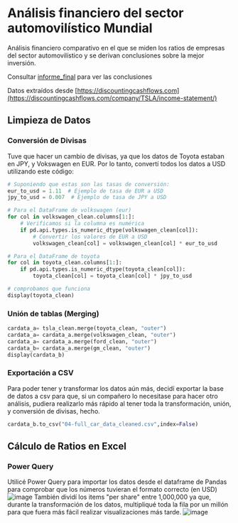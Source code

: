 # Análisis financiero del sector automovilístico Mundial
Análisis financiero comparativo en el que se miden los ratios de empresas del sector automovilístico y se derivan conclusiones sobre la mejor inversión.

Consultar [informe_final](https://github.com/tommcrojo/analisis_financiero_coches/blob/main/informes/informe_final.md) para ver las conclusiones

Datos extraídos desde [https://discountingcashflows.com](https://discountingcashflows.com/company/TSLA/income-statement/)
## Limpieza de Datos
### Conversión de Divisas
Tuve que hacer un cambio de divisas, ya que los datos de Toyota estaban en JPY, y Vokswagen en EUR. Por lo tanto, convertí todos los datos a USD utilizando este código:
```python
# Suponiendo que estas son las tasas de conversión:
eur_to_usd = 1.11  # Ejemplo de tasa de EUR a USD
jpy_to_usd = 0.007  # Ejemplo de tasa de JPY a USD

# Para el DataFrame de volkswagen (eur)
for col in volkswagen_clean.columns[1:]:
    # Verificamos si la columna es numérica
    if pd.api.types.is_numeric_dtype(volkswagen_clean[col]):
        # Convertir los valores de EUR a USD
        volkswagen_clean[col] = volkswagen_clean[col] * eur_to_usd

# Para el DataFrame de toyota
for col in toyota_clean.columns[1:]:
    if pd.api.types.is_numeric_dtype(toyota_clean[col]):
        toyota_clean[col] = toyota_clean[col] * jpy_to_usd

# comprobamos que funciona
display(toyota_clean)
```
### Unión de tablas (Merging)
```python
cardata_a= tsla_clean.merge(toyota_clean, "outer")
cardata_a= cardata_a.merge(volkswagen_clean, "outer")
cardata_a= cardata_a.merge(ford_clean, "outer")
cardata_b= cardata_a.merge(gm_clean, "outer")
display(cardata_b)
```
### Exportación a CSV
Para poder tener y transformar los datos aún más, decidí exportar la base de datos a csv para que, si un compañero lo necesitase para hacer otro análisis, pudiera realizarlo más rápido al tener toda la transformación, unión, y conversión de divisas, hecho.
```python
cardata_b.to_csv("04-full_car_data_cleaned.csv",index=False)
```
## Cálculo de Ratios en Excel
### Power Query
Utilicé Power Query para importar los datos desde el dataframe de Pandas para comprobar que los números tuvieran el formato correcto (en USD)
![image](https://github.com/user-attachments/assets/4260fd9b-4653-4d9b-97ed-6e4a11305970)
También dividí los items "per share" entre 1,000,000 ya que, durante la transformación de los datos, multipliqué toda la fila por un millón para que fuera más fácil realizar visualizaciones más tarde.
![image](https://github.com/user-attachments/assets/f9acb3b9-0d45-4f83-9045-fc23edbff6f8)

